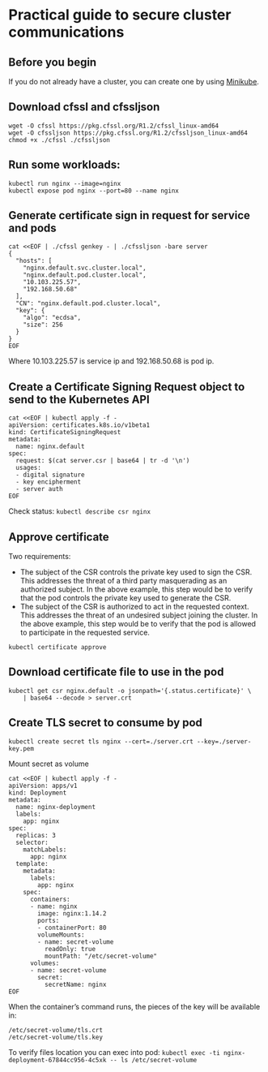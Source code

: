# Practical guide to secure cluster communications

## Before you begin
If you do not already have a cluster, you can create one by using [Minikube](https://kubernetes.io/docs/setup/learning-environment/minikube/).

## Download cfssl and cfssljson
```
wget -O cfssl https://pkg.cfssl.org/R1.2/cfssl_linux-amd64
wget -O cfssljson https://pkg.cfssl.org/R1.2/cfssljson_linux-amd64
chmod +x ./cfssl ./cfssljson
```

## Run some workloads:
```
kubectl run nginx --image=nginx
kubectl expose pod nginx --port=80 --name nginx
```

## Generate certificate sign in request for service and pods
```
cat <<EOF | ./cfssl genkey - | ./cfssljson -bare server
{
  "hosts": [
    "nginx.default.svc.cluster.local",
    "nginx.default.pod.cluster.local",
    "10.103.225.57",
    "192.168.50.68"
  ],
  "CN": "nginx.default.pod.cluster.local",
  "key": {
    "algo": "ecdsa",
    "size": 256
  }
}
EOF
```
Where 10.103.225.57 is service ip and 192.168.50.68 is pod ip.

## Create a Certificate Signing Request object to send to the Kubernetes API
```
cat <<EOF | kubectl apply -f -
apiVersion: certificates.k8s.io/v1beta1
kind: CertificateSigningRequest
metadata:
  name: nginx.default
spec:
  request: $(cat server.csr | base64 | tr -d '\n')
  usages:
  - digital signature
  - key encipherment
  - server auth
EOF
```
Check status: ```kubectl describe csr nginx```

## Approve certificate
Two requirements:

* The subject of the CSR controls the private key used to sign the CSR. This addresses the threat of a third party masquerading as an authorized subject. In the above example, this step would be to verify that the pod controls the private key used to generate the CSR.
* The subject of the CSR is authorized to act in the requested context. This addresses the threat of an undesired subject joining the cluster. In the above example, this step would be to verify that the pod is allowed to participate in the requested service.

```kubectl certificate approve```

## Download certificate file to use in the pod
```
kubectl get csr nginx.default -o jsonpath='{.status.certificate}' \
    | base64 --decode > server.crt
```

## Create TLS secret to consume by pod
```kubectl create secret tls nginx --cert=./server.crt --key=./server-key.pem```

Mount secret as volume
```
cat <<EOF | kubectl apply -f -
apiVersion: apps/v1
kind: Deployment
metadata:
  name: nginx-deployment
  labels:
    app: nginx
spec:
  replicas: 3
  selector:
    matchLabels:
      app: nginx
  template:
    metadata:
      labels:
        app: nginx
    spec:
      containers:
      - name: nginx
        image: nginx:1.14.2
        ports:
        - containerPort: 80
        volumeMounts:
        - name: secret-volume
          readOnly: true
          mountPath: "/etc/secret-volume"
      volumes:
      - name: secret-volume
        secret:
          secretName: nginx
EOF
```

When the container’s command runs, the pieces of the key will be available in:
```
/etc/secret-volume/tls.crt
/etc/secret-volume/tls.key
```

To verify files location you can exec into pod:
```kubectl exec -ti nginx-deployment-67844cc956-4c5xk -- ls /etc/secret-volume```
